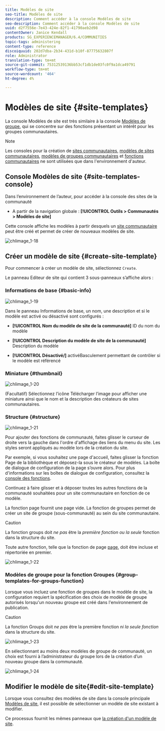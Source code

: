 ```yaml
---
title: Modèles de site
seo-title: Modèles de site
description: Comment accéder à la console Modèles de site
seo-description: Comment accéder à la console Modèles de site
uuid: d2f7556e-7e43-424e-82f1-41790aeb2d98
contentOwner: Janice Kendall
products: SG_EXPERIENCEMANAGER/6.4/COMMUNITIES
topic-tags: administering
content-type: reference
discoiquuid: 202d7dba-2b34-431d-b10f-87775632807f
role: Administrator
translation-type: tm+mt
source-git-commit: 75312539136bb53cf1db1de03fc0f9a1dca49791
workflow-type: tm+mt
source-wordcount: '464'
ht-degree: 4%

---
```



# Modèles de site {#site-templates}

La console Modèles de site est très similaire à la console [Modèles de groupe](tools-groups.md), qui se concentre sur des fonctions présentant un intérêt pour les groupes communautaires.

>[!NOTE]
>
>Les consoles pour la création de [sites communautaires](sites-console.md), [modèles de sites communautaires](sites.md), [modèles de groupes communautaires](tools-groups.md) et [fonctions communautaires](functions.md) ne sont utilisées que dans l&#39;environnement d&#39;auteur.

## Console Modèles de site {#site-templates-console}

Dans l’environnement de l’auteur, pour accéder à la console des sites de la communauté

* A partir de la navigation globale : **[!UICONTROL Outils > Communautés > Modèles de site]**

Cette console affiche les modèles à partir desquels un [site communautaire](sites-console.md) peut être créé et permet de créer de nouveaux modèles de site.

![chlimage_1-18](assets/chlimage_1-18.png)

## Créer un modèle de site {#create-site-template}

Pour commencer à créer un modèle de site, sélectionnez `Create`.

Le panneau Editeur de site qui contient 3 sous-panneaux s’affiche alors :

### Informations de base {#basic-info}

![chlimage_1-19](assets/chlimage_1-19.png)

Dans le panneau Informations de base, un nom, une description et si le modèle est activé ou désactivé sont configurés :

* **[!UICONTROL Nom du modèle de site de la communauté]**
ID du nom du modèle

* **[!UICONTROL Description du modèle de site de la communauté]**
Description du modèle

* **[!UICONTROL Désactivé/]**
activéBasculement permettant de contrôler si le modèle est référencé

### Miniature  {#thumbnail}

![chlimage_1-20](assets/chlimage_1-20.png)

(Facultatif) Sélectionnez l’icône Télécharger l’image pour afficher une miniature ainsi que le nom et la description des créateurs de sites communautaires.

### Structure {#structure}

![chlimage_1-21](assets/chlimage_1-21.png)

Pour ajouter des fonctions de communauté, faites glisser le curseur de droite vers la gauche dans l&#39;ordre d&#39;affichage des liens du menu du site. Les styles seront appliqués au modèle lors de la création du site.

Par exemple, si vous souhaitez une page d&#39;accueil, faites glisser la fonction Page de la bibliothèque et déposez-la sous le créateur de modèles. La boîte de dialogue de configuration de la page s’ouvre alors. Pour plus d&#39;informations sur les boîtes de dialogue de configuration, consultez la [console des fonctions](functions.md).

Continuez à faire glisser et à déposer toutes les autres fonctions de la communauté souhaitées pour un site communautaire en fonction de ce modèle.

La fonction page fournit une page vide. La fonction de groupes permet de créer un site de groupe (sous-communauté) au sein du site communautaire.

>[!CAUTION]
>
>La fonction groups doit *ne pas* être la *première fonction ou la seule* fonction dans la structure du site.
>
>Toute autre fonction, telle que la fonction de page [page](functions.md#page-function), doit être incluse et répertoriée en premier.

![chlimage_1-22](assets/chlimage_1-22.png)

### Modèles de groupe pour la fonction Groupes {#group-templates-for-groups-function}

Lorsque vous incluez une fonction de groupes dans le modèle de site, la configuration requiert la spécification des choix de modèle de groupe autorisés lorsqu&#39;un nouveau groupe est créé dans l&#39;environnement de publication.

>[!CAUTION]
>
>La fonction Groups doit *ne pas* être la première fonction *ni la seule fonction* dans la structure du site.

![chlimage_1-23](assets/chlimage_1-23.png)

En sélectionnant au moins deux modèles de groupe de communauté, un choix est fourni à l’administrateur du groupe lors de la création d’un nouveau groupe dans la communauté.

![chlimage_1-24](assets/chlimage_1-24.png)

## Modifier le modèle de site{#edit-site-template}

Lorsque vous consultez des modèles de site dans la console principale [Modèles de site](#site-templates-console), il est possible de sélectionner un modèle de site existant à modifier.

Ce processus fournit les mêmes panneaux que [la création d&#39;un modèle de site](#create-site-template).
